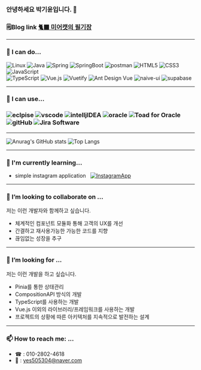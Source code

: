 ### 안녕하세요 박기윤입니다. 🙇
### 🗒️Blog link <a href="https://meerkat127.tistory.com/"> 🐈‍⬛ 미어캣의 필기장 </a>
---
### 🙆 I can do...
<img alt="Linux" src="https://img.shields.io/badge/linux-FCC624?&style=flex&logo=linux&logoColor=white"> <img alt="Java" src="https://img.shields.io/badge/Java-FF5733"> <img alt="Spring" src ="https://img.shields.io/badge/Spring-6DB33F?&style=flex&logo=spring&logoColor=white"> <img alt="SpringBoot" src="https://img.shields.io/badge/Springboot-6DB33F?&style=flex&logo=springboot&logoColor=white"> <img alt="postman" src="https://img.shields.io/badge/postman-FF6C37?&style=flex&logo=postman&logoColor=white"> <img alt ="HTML5" src ="https://img.shields.io/badge/HTML5-E34F26?&style=flex&logo=html5&logoColor=white"> <img alt="CSS3" src="https://img.shields.io/badge/CSS3-1572B6?&style=flex&logo=css3&logoColor=white"> <img alt="JavaScript" src ="https://img.shields.io/badge/JavaScript-F7DF1E?&style=flex&logo=javascript&logoColor=white"> <br> <img alt="TypeScript" src="https://img.shields.io/badge/TypeScript-3178C6?&style=flex&logo=typescript&logoColor=white"> <img alt="Vue.js" src="https://img.shields.io/badge/Vue.js-4FC08D?&style=flex&logo=vue.js&logoColor=white"> <img alt="Vuetify" src="https://img.shields.io/badge/Vuetify-1867C0?&style=flex&logo=vuetify&logoColor=white">  <img alt="Ant Design Vue" src="https://img.shields.io/badge/Ant_Design_Due-%230170FE"> <img alt="naive-ui" src="https://img.shields.io/badge/naiveui-%235FBC21"> <img alt="supabase" src="https://img.shields.io/badge/supabase-3FCF8E?&style=flex&logo=supabase&logoColor=white">

---
### 🤹 I can use...
### <img alt="eclpise" src="https://img.shields.io/badge/eclipse-2C2255?&style=flex&logo=eclipse&logoColor=white"> <img alt="vscode" src="https://img.shields.io/badge/Visual%20Studio%20Code-007ACC?&style=flex&logo=visualstudiocode&logoColor=white"> <img alt="intelljIDEA" src="https://img.shields.io/badge/intellijIDEA-000000?&style=flex&logo=intellijidea&logoColor=white"> <img alt="oracle" src="https://img.shields.io/badge/oracle-F80000?&style=flex&logo=oracle&logoColor=white"> <img alt="Toad for Oracle" src="https://img.shields.io/badge/Toad%20for%20Oracle-82B816"> <img alt="gitHub" src="https://img.shields.io/badge/gitHub-181717?&style=flex&logo=github&logoColor=white"> <img alt="Jira Software" src="https://img.shields.io/badge/JiraSoftware-0052CC?&style=flex&logo=jirasoftware&logoColor=white">

---
![Anurag's GitHub stats](https://github-readme-stats.vercel.app/api?username=kaleb96&show_icons=true&theme=tokyonight)  ![Top Langs](https://github-readme-stats.vercel.app/api/top-langs/?username=kaleb96&layout=compact&theme=tokyonight)

---
### 🌱 I'm currently learning... 
- simple instagram application &nbsp; <a href="https://github.com/kaleb96/instagram"> <img alt="InstagramApp" src="https://img.shields.io/badge/InstagramApp-E4405F?&style=flex&logo=instagram&logoColor=white"> </a>
---
### 👯 I’m looking to collaborate on ...
저는 이런 개발자와 함께하고 싶습니다.
- 체계적인 컴포넌트 모듈화 통해 고객의 UX를 개선
- 간결하고 재사용가능한 가능한 코드를 지향
- 끊임없는 성장을 추구
---
### 🤔 I’m looking for ...
저는 이런 개발을 하고 싶습니다.
- Pinia를 통한 상태관리
- CompositionAPI 방식의 개발
- TypeScript를 사용하는 개발
- Vue.js 이외의 라이브러리/프레임워크를 사용하는 개발
- 프로젝트의 상황에 따른 아키텍처를 지속적으로 발전하는 설계
---
###  📫 How to reach me: ...
- ☎ : 010-2802-4618
- 📧 : yes505304@naver.com

<!--
**kaleb96/kaleb96** is a ✨ _special_ ✨ repository because its `README.md` (this file) appears on your GitHub profile.

Here are some ideas to get you started:


-  I’m currently learning ...
- 
- 
- 💬 Ask me about ...

- 😄 Pronouns: ...
- ⚡ Fun fact: ...
-->
